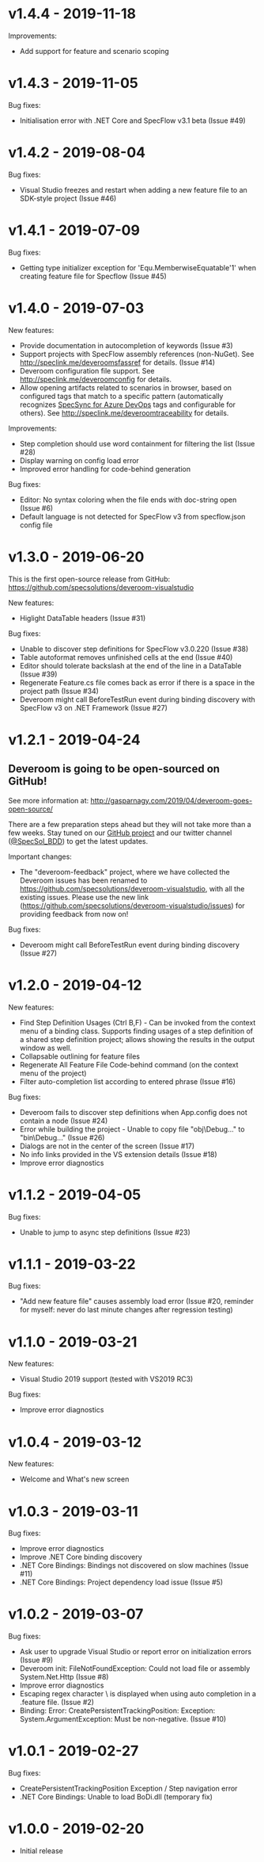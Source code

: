 # v1.4.4 - 2019-11-18

Improvements:

* Add support for feature and scenario scoping

# v1.4.3 - 2019-11-05

Bug fixes:

* Initialisation error with .NET Core and SpecFlow v3.1 beta (Issue #49)

# v1.4.2 - 2019-08-04

Bug fixes:

* Visual Studio freezes and restart when adding a new feature file to an SDK-style project (Issue #46)

# v1.4.1 - 2019-07-09

Bug fixes:

* Getting type initializer exception for 'Equ.MemberwiseEquatable'1' when creating feature file for Specflow (Issue #45)

# v1.4.0 - 2019-07-03

New features:

* Provide documentation in autocompletion of keywords (Issue #3)
* Support projects with SpecFlow assembly references (non-NuGet). 
  See http://speclink.me/deveroomsfassref for details. (Issue #14)
* Deveroom configuration file support.
  See http://speclink.me/deveroomconfig for details.
* Allow opening artifacts related to scenarios in browser, based on configured 
  tags that match to a specific pattern (automatically recognizes 
  [SpecSync for Azure DevOps](https://www.specsolutions.eu/services/specsync/) tags
  and configurable for others).
  See http://speclink.me/deveroomtraceability for details.

Improvements:

* Step completion should use word containment for filtering the list (Issue #28)
* Display warning on config load error
* Improved error handling for code-behind generation

Bug fixes:

* Editor: No syntax coloring when the file ends with doc-string open (Issue #6)
* Default language is not detected for SpecFlow v3 from specflow.json config file

# v1.3.0 - 2019-06-20

This is the first open-source release from GitHub: https://github.com/specsolutions/deveroom-visualstudio

New features:

* Higlight DataTable headers (Issue #31)

Bug fixes:

* Unable to discover step definitions for SpecFlow v3.0.220 (Issue #38)
* Table autoformat removes unfinished cells at the end (Issue #40)
* Editor should tolerate backslash at the end of the line in a DataTable (Issue #39)
* Regenerate Feature.cs file comes back as error if there is a space in the project path (Issue #34)
* Deveroom might call BeforeTestRun event during binding discovery with SpecFlow v3 on .NET Framework (Issue #27)

# v1.2.1 - 2019-04-24

## Deveroom is going to be open-sourced on GitHub!

See more information at: http://gasparnagy.com/2019/04/deveroom-goes-open-source/

There are a few preparation steps ahead but they will not take more than a few weeks. Stay tuned on our [GitHub project](https://github.com/specsolutions/deveroom-visualstudio) and our twitter channel ([@SpecSol_BDD](https://twitter.com/SpecSol_BDD)) to get the latest updates.

Important changes: 

* The "deveroom-feedback" project, where we have collected the Deveroom issues has been renamed to https://github.com/specsolutions/deveroom-visualstudio, with all the existing issues. Please use the new link (https://github.com/specsolutions/deveroom-visualstudio/issues) for providing feedback from now on!

Bug fixes:

* Deveroom might call BeforeTestRun event during binding discovery (Issue #27)

# v1.2.0 - 2019-04-12

New features:

* Find Step Definition Usages (Ctrl B,F) - Can be invoked from the context menu of a binding class. Supports finding usages of 
  a step definition of a shared step definition project; allows showing the results in the output window as well.
* Collapsable outlining for feature files
* Regenerate All Feature File Code-behind command (on the context menu of the project)
* Filter auto-completion list according to entered phrase (Issue #16)

Bug fixes:

* Deveroom fails to discover step definitions when App.config does not contain a <specFlow> node (Issue #24)
* Error while building the project - Unable to copy file "obj\Debug\..." to "bin\Debug\..." (Issue #26)
* Dialogs are not in the center of the screen (Issue #17)
* No info links provided in the VS extension details (Issue #18)
* Improve error diagnostics

# v1.1.2 - 2019-04-05

Bug fixes:

* Unable to jump to async step definitions (Issue #23)

# v1.1.1 - 2019-03-22

Bug fixes:

* "Add new feature file" causes assembly load error (Issue #20, reminder for myself: never do last minute changes after regression testing)

# v1.1.0 - 2019-03-21

New features:

* Visual Studio 2019 support (tested with VS2019 RC3)

Bug fixes:

* Improve error diagnostics

# v1.0.4 - 2019-03-12

New features:

* Welcome and What's new screen

# v1.0.3 - 2019-03-11

Bug fixes:

* Improve error diagnostics
* Improve .NET Core binding discovery
* .NET Core Bindings: Bindings not discovered on slow machines (Issue #11)
* .NET Core Bindings: Project dependency load issue (Issue #5)

# v1.0.2 - 2019-03-07

Bug fixes:

* Ask user to upgrade Visual Studio or report error on initialization errors (Issue #9)
* Deveroom init: FileNotFoundException: Could not load file or assembly System.Net.Http (Issue #8)
* Improve error diagnostics
* Escaping regex character \ is displayed when using auto completion in a .feature file. (Issue #2)
* Binding: Error: CreatePersistentTrackingPosition: Exception: System.ArgumentException: Must be non-negative. (Issue #10)

# v1.0.1 - 2019-02-27

Bug fixes:

* CreatePersistentTrackingPosition Exception / Step navigation error
* .NET Core Bindings: Unable to load BoDi.dll (temporary fix)

# v1.0.0 - 2019-02-20

* Initial release